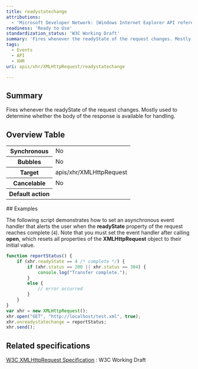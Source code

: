 ```yaml
---
title: readystatechange
attributions:
  - 'Microsoft Developer Network: [Windows Internet Explorer API reference Article](http://msdn.microsoft.com/en-us/library/ie/hh828809%28v=vs.85%29.aspx)'
readiness: 'Ready to Use'
standardization_status: 'W3C Working Draft'
summary: 'Fires whenever the readyState of the request changes. Mostly used to determine whether the body of the response is available for handling.'
tags:
  - Events
  - API
  - XHR
uri: apis/xhr/XMLHttpRequest/readystatechange

---
```

## Summary

Fires whenever the readyState of the request changes. Mostly used to determine whether the body of the response is available for handling.

## Overview Table

<table class="wikitable">
<tr>
<th>
Synchronous

</th>
<td>
No

</td>
</tr>
<tr>
<th>
Bubbles

</th>
<td>
No

</td>
</tr>
<tr>
<th>
Target

</th>
<td>
apis/xhr/XMLHttpRequest

</td>
</tr>
<tr>
<th>
Cancelable

</th>
<td>
No

</td>
</tr>
<tr>
<th>
Default action

</th>
<td>
</td>
</tr>
</table>
## Examples

The following script demonstrates how to set an asynchronous event handler that alerts the user when the **readyState** property of the request reaches complete (`4`). Note that you must set the event handler after calling **open**, which resets all properties of the **XMLHttpRequest** object to their initial value.

``` js
function reportStatus() {
    if (xhr.readyState == 4 /* complete */) {
        if (xhr.status == 200 || xhr.status == 304) {
            console.log("Transfer complete.");
        }
        else {
            // error occurred
        }
    }
}
var xhr = new XMLHttpRequest();
xhr.open("GET", "http://localhost/test.xml", true);
xhr.onreadystatechange = reportStatus;
xhr.send();
```

## Related specifications

[W3C XMLHttpRequest Specification](http://www.w3.org/TR/XMLHttpRequest/)
:   W3C Working Draft
